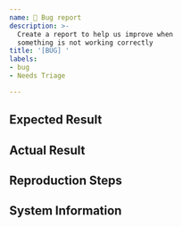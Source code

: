 ```yaml
---
name: 🐛 Bug report
description: >-
  Create a report to help us improve when
  something is not working correctly
title: '[BUG] '
labels:
- bug
- Needs Triage

---
```


<!-- Summary. -->

## Expected Result

<!-- What you expected. -->

## Actual Result

<!-- What happened instead. -->

## Reproduction Steps


## System Information

